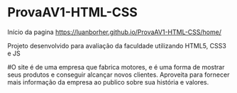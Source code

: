 # ProvaAV1-HTML-CSS

Início da pagina https://luanborher.github.io/ProvaAV1-HTML-CSS/home/

Projeto desenvolvido para avaliação da faculdade utilizando HTML5, CSS3 e JS

#O site é de uma empresa que fabrica motores, e é uma forma de mostrar seus produtos e conseguir alcançar novos clientes.
Aproveita para fornecer mais informação da empresa ao publico sobre sua história e valores.
